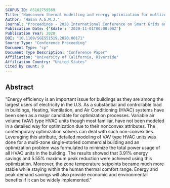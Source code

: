 ```yaml
---
SCOPUS_ID: 85102759569
Title: "Nonconvex thermal modelling and energy optimization for multizone commercial buildings with VAV type HVAC units"
Author: "Hasan A.S.M.J."
Journal: "Proceedings - 2020 International Conference on Smart Grids and Energy Systems, SGES 2020"
Publication Date: {'$date': '2020-11-01T00:00:00Z'}
Publication Year: 2020
DOI: "10.1109/SGES51519.2020.00171"
Source Type: "Conference Proceeding"
Document Type: "cp"
Document Type Description: "Conference Paper"
Affiliation: "University of California, Riverside"
Affiliation Country: "United States"
Cited by count: 0
---
```


## Abstract
"Energy efficiency is an important issue for buildings as they are among the largest users of electricity in the U.S. As a substantial and controllable load in buildings, Heating, Ventilation, and Air Conditioning (HVAC) systems have been seen as a major candidate for optimization processes. Variable air volume (VAV) type HVAC units though most familiar, have not been modeled in a detailed way for optimization due to their nonconvex attributes. The contemporary optimization solvers can deal with such non-convexities. Leveraging this attribute, detailed modeling of VAV type HVAC units was done for a multi-zone single-storied commercial building and an optimization problem was formulated to minimize the total power usage of all HVAC units in the building. The results showed that 3.91% energy savings and 5.55% maximum peak reduction were achieved using this optimization. Moreover, the zone temperature setpoints became much more stable while staying within the human thermal comfort range. Energy and peak demand savings will also provide economic and environmental benefits if it can be widely implemented."

